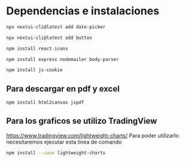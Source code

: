# Dependencias e instalaciones


```bash
npx nextui-cli@latest add date-picker

npx nextui-cli@latest add button

npm install react-icons

npm install express nodemailer body-parser

npm install js-cookie

```

## Para descargar en pdf y excel
```bash
npm install html2canvas jspdf
```

## Para los graficos se utilizo TradingView
https://www.tradingview.com/lightweight-charts/
Para poder utilizarlo necesitaremos ejecutar esta linea de comando

```bash
npm install --save lightweight-charts
```